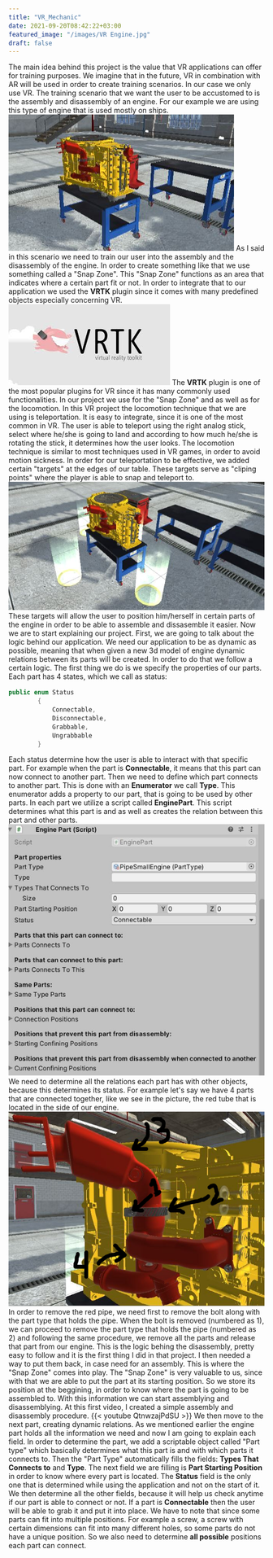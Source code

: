 ```yaml
---
title: "VR_Mechanic"
date: 2021-09-20T08:42:22+03:00
featured_image: "/images/VR Engine.jpg"
draft: false
---
```


The main idea behind this project is the value that VR applications can offer for training purposes. We imagine that in the future, VR in combination with AR will be used in order to create training scenarios.
In our case we only use VR. The training scenario that we want the user to be accustomed to is the assembly and disassembly of an engine. For our example we are using this type of engine that is used mostly on
ships.
![alt text](https://raw.githubusercontent.com/petrosKon/Kontrazis/master/static/images/VR%20Engine.JPG)
As I said in this scenario we need to train our user into the assembly and the disassembly of the engine. In order to create something like that we use something called a "Snap Zone". This "Snap Zone" functions 
as an area that indicates where a certain part fit or not. In order to integrate that to our application we used the **VRTK** plugin since it comes with many predefined objects especially concerning VR.
![alt text](https://raw.githubusercontent.com/petrosKon/Kontrazis/master/static/images/VRTK%20Plugin.jpg)
The **VRTK** plugin is one of the most popular plugins for VR since it has many commonly used functionalities. In our project we use for the "Snap Zone" and as well as for the locomotion. In this VR project the locomotion technique
that we are using is teleportation. It is easy to integrate, since it is one of the most common in VR. The user is able to teleport using the right analog stick, select where he/she is going to land and according to how much he/she is rotating the 
stick, it determines how the user looks. The locomotion technique is similar to most techniques used in VR games, in order to avoid motion sickness.
In order for our teleportation to be effective, we added certain "targets" at the edges of our table. These targets serve as "cliping points" where the player is able to snap and teleport to.
![alt text](https://raw.githubusercontent.com/petrosKon/Kontrazis/master/static/images/Teleport%20Targets.JPG)
These targets will allow the user to position him/herself in certain parts of the engine in order to be able to assemble and dissasemble it easier.
Now we are to start explaining our project. First, we are going to talk about the logic behind our application. We need our application to be as dynamic as possible, meaning that when given a new 3d model of engine dynamic relations between its parts will be created.
In order to do that we follow a certain logic. The first thing we do is we specify the properties of our parts. Each part has 4 states, which we call as status:
```C#
public enum Status
        {
            Connectable,
            Disconnectable,
            Grabbable,
            Ungrabbable
        }
```
Each status determine how the user is able to interact with that specific part. For example when the part is **Connectable**, it means that this part can now connect to another part. Then we need to define which part connects to another part. This is done with an **Enumerator** we call **Type**. 
This enumerator adds a property to our part, that is going to be used by other parts. In each part we utilize a script called **EnginePart**. This script determines what this part is and as well as creates the relation between this part and other parts.
![alt text](https://raw.githubusercontent.com/petrosKon/Kontrazis/master/static/images/Engine%20Part%20Script.JPG)
We need to determine all the relations each part has with other objects, because this determines its status. For example let's say we have 4 parts that are connected together, like we see in the picture, the red tube that is located in the side of our engine.
![alt text](https://raw.githubusercontent.com/petrosKon/Kontrazis/master/static/images/Red%20tubes%20-%20Numbered.png)
In order to remove the red pipe, we need first to remove the bolt along with the part type that holds the pipe. When the bolt is removed (numbered as 1), we can proceed to remove the part type that holds the pipe (numbered as 2) and following the same procedure, we remove all the parts and release that part from our engine.
This is the logic behing the disassembly, pretty easy to follow and it is the first thing I did in that project. I then needed a way to put them back, in case need for an assembly. This is where the "Snap Zone" comes into play.
The "Snap Zone" is very valuable to us, since with that we are able to put the part at its starting position. So we store its position at the beggining, in order to know where the part is going to be assembled to.
With this information we can start assemblying and disassemblying. At this first video, I created a simple assembly and disassembly procedure.
{{< youtube QtnwzajPdSU >}}
We then move to the next part, creating dynamic relations. As we mentioned earlier the engine part holds all the information we need and now I am going to explain each field. In order to determine the part, we add a scriptable object called "Part type" which basically determines what this part is and with which parts it connects to.
Then the "Part Type" automatically fills the fields: **Types That Connects to** and **Type**. The next field we are filling is **Part Starting Position** in order to know where every part is located. The **Status** field is the only one that is determined while using the application and not on the start of it.
We then determine all the other fields, because it will help us check anytime if our part is able to connect or not. If a part is **Connectable** then the user will be able to grab it and put it into place. We have to note that since some parts can fit into multiple positions. For example a screw, a screw with certain dimensions can 
fit into many different holes, so some parts do not have a unique position. So we also need to determine **all possible** positions each part can connect.



